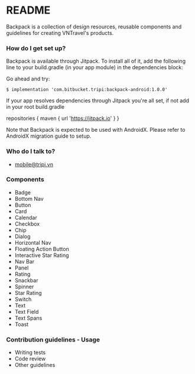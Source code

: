 # README #

Backpack is a collection of design resources, reusable components and guidelines for creating VNTravel's products.

### How do I get set up? ###

Backpack is available through Jitpack. To install all of it, add the following line to your build.gradle (in your app module) in the dependencies block:

Go ahead and try:

```
$ implementation 'com.bitbucket.tripi:backpack-android:1.0.0'
```

If your app resolves dependencies through Jitpack you're all set, if not add in your root build.gradle

repositories {
    maven { url 'https://jitpack.io' }
}

Note that Backpack is expected to be used with AndroidX. Please refer to AndroidX migration guide to setup.

### Who do I talk to? ###

* mobile@tripi.vn

### Components ###

* Badge
* Bottom Nav
* Button
* Card
* Calendar
* Checkbox
* Chip
* Dialog
* Horizontal Nav
* Floating Action Button
* Interactive Star Rating
* Nav Bar
* Panel
* Rating
* Snackbar
* Spinner
* Star Rating
* Switch
* Text
* Text Field
* Text Spans
* Toast

### Contribution guidelines - Usage ###

* Writing tests
* Code review
* Other guidelines
